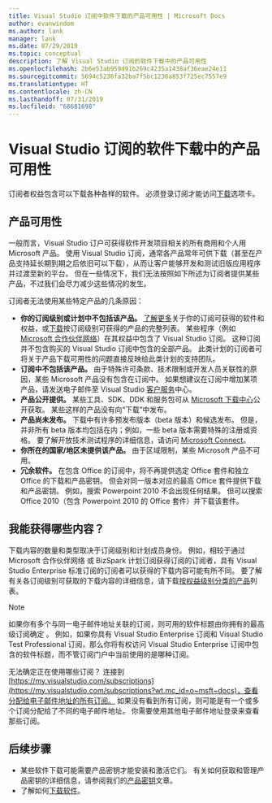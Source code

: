 ```yaml
---
title: Visual Studio 订阅中软件下载的产品可用性 | Microsoft Docs
author: evanwindom
ms.author: lank
manager: lank
ms.date: 07/29/2019
ms.topic: conceptual
description: 了解 Visual Studio 订阅的软件下载中的产品可用性
ms.openlocfilehash: 2b6e53ab959d91b269c4235a1438af36eae24e11
ms.sourcegitcommit: 5694c5236fa32ba7f5bc1236a853f725ec7557e9
ms.translationtype: HT
ms.contentlocale: zh-CN
ms.lasthandoff: 07/31/2019
ms.locfileid: "68681698"
---
```

# <a name="product-availability-for-software-downloads-in-visual-studio-subscriptions"></a>Visual Studio 订阅的软件下载中的产品可用性
订阅者权益包含可以下载各种各样的软件。
必须登录订阅才能访问[下载](https://my.visualstudio.com/downloads?wt.mc_id=o~msft~docs)选项卡。

## <a name="product-availability"></a>产品可用性
一般而言，Visual Studio 订户可获得软件开发项目相关的所有商用和个人用 Microsoft 产品。 使用 Visual Studio 订阅，通常各产品常年可供下载（甚至在产品支持延长期到期之后依旧可以下载），从而让客户能够开发和测试旧版应用程序并过渡至新的平台。 但在一些情况下，我们无法按照如下所述为订阅者提供某些产品，不过我们会尽力减少这些情况的发生。

订阅者无法使用某些特定产品的几条原因：

- **你的订阅级别或计划中不包括该产品。** [了解更多](https://visualstudio.microsoft.com/vs/pricing/)关于你的订阅可获得的软件和权益，或[下载](https://download.microsoft.com/download/1/5/4/15454442-CF17-47B9-A65D-DF84EF88511B/Products_by_Benefit_Level.xlsx)按订阅级别可获得的产品的完整列表。 某些程序（例如 [Microsoft 合作伙伴网络](https://partner.microsoft.com/)）在其权益中包含了 Visual Studio 订阅。  这种订阅并不包含购买的 Visual Studio 订阅中包含的全部产品。 此类计划的订阅者可将关于产品下载可用性的问题直接反映给此类计划的支持团队。
- **订阅中不包括该产品。** 由于特殊许可条款、技术限制或开发人员关联性的原因，某些 Microsoft 产品没有包含在订阅中。 如果想建议在订阅中增加某项产品，请发送电子邮件至 Visual Studio [客户服务](https://visualstudio.microsoft.com/subscriptions/support/)中心。
- **产品公开提供。** 某些工具、SDK、DDK 和服务包可从 [Microsoft 下载中心](https://www.microsoft.com/download)公开获取。 某些这样的产品没有向“下载”中发布。
- **产品尚未发布。**  下载中有许多预发布版本（beta 版本）和候选发布。 但是，并非所有 beta 版本均包括在内；例如，一些 beta 版本需要特殊的注册或资格。 要了解开放技术测试程序的详细信息，请访问 [Microsoft Connect](http://connect.microsoft.com/)。
- **你所在的国家/地区未提供该产品。** 由于区域限制，某些 Microsoft 产品不可用。
- **冗余软件。** 在包含 Office 的订阅中，将不再提供选定 Office 套件和独立 Office 的下载和产品密钥。 但会对同一版本对应的最高 Office 套件提供下载和产品密钥。  例如，搜索 Powerpoint 2010 不会出现任何结果。  但可以搜索 Office 2010（包含 Powerpoint 2010 的 Office 套件）并下载该套件。

## <a name="what-do-i-get"></a>我能获得哪些内容？
下载内容的数量和类型取决于订阅级别和计划成员身份。  例如，相较于通过 Microsoft 合作伙伴网络 或 BizSpark 计划订阅获得订阅的订阅者，具有 Visual Studio Enterprise 标准订阅的订阅者可以获得的下载内容可能有所不同。  要了解有关各订阅级别可获取的下载内容的详细信息，请下载[按权益级别分类的产品](http://download.microsoft.com/download/1/5/4/15454442-CF17-47B9-A65D-DF84EF88511B/Visual_Studio_by_Subscription_Level.xlsx)列表。

> [!NOTE]
> 如果你有多个与同一电子邮件地址关联的订阅，则可用的软件标题由你拥有的最高级订阅确定  。  例如，如果你具有 Visual Studio Enterprise 订阅和 Visual Studio Test Professional 订阅，那么你将有权访问 Visual Studio Enterprise 订阅中包含的软件标题，而不管订阅门户中当前使用的是哪种订阅。 

无法确定正在使用哪些订阅？  连接到 [https://my.visualstudio.com/subscriptions](https://my.visualstudio.com/subscriptions?wt.mc_id=o~msft~docs)，查看分配给电子邮件地址的所有订阅。 如果没有看到所有订阅，则可能是有一个或多个订阅分配给了不同的电子邮件地址。  你需要使用其他电子邮件地址登录来查看那些订阅。

## <a name="next-steps"></a>后续步骤
- 某些软件下载可能需要产品密钥才能安装和激活它们。  有关如何获取和管理产品密钥的详细信息，请参阅我们的[产品密钥](product-keys.md)文章。 
- 了解如何[下载软件](download-software.md)。